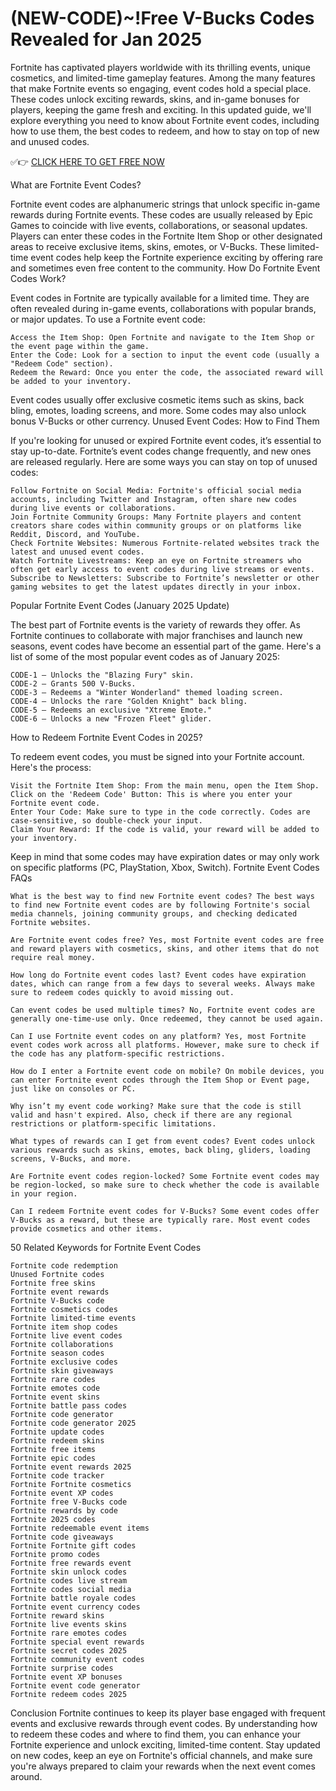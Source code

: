# (NEW-CODE)~!Free V-Bucks Codes Revealed for Jan 2025
Fortnite has captivated players worldwide with its thrilling events, unique cosmetics, and limited-time gameplay features. Among the many features that make Fortnite events so engaging, event codes hold a special place. These codes unlock exciting rewards, skins, and in-game bonuses for players, keeping the game fresh and exciting. In this updated guide, we'll explore everything you need to know about Fortnite event codes, including how to use them, the best codes to redeem, and how to stay on top of new and unused codes.

✅👉 [CLICK HERE TO GET FREE NOW](https://appbitly.com/Fortnite-V-Bucks-2025)

What are Fortnite Event Codes?

Fortnite event codes are alphanumeric strings that unlock specific in-game rewards during Fortnite events. These codes are usually released by Epic Games to coincide with live events, collaborations, or seasonal updates. Players can enter these codes in the Fortnite Item Shop or other designated areas to receive exclusive items, skins, emotes, or V-Bucks. These limited-time event codes help keep the Fortnite experience exciting by offering rare and sometimes even free content to the community.
How Do Fortnite Event Codes Work?

Event codes in Fortnite are typically available for a limited time. They are often revealed during in-game events, collaborations with popular brands, or major updates. To use a Fortnite event code:

    Access the Item Shop: Open Fortnite and navigate to the Item Shop or the event page within the game.
    Enter the Code: Look for a section to input the event code (usually a "Redeem Code" section).
    Redeem the Reward: Once you enter the code, the associated reward will be added to your inventory.

Event codes usually offer exclusive cosmetic items such as skins, back bling, emotes, loading screens, and more. Some codes may also unlock bonus V-Bucks or other currency.
Unused Event Codes: How to Find Them

If you're looking for unused or expired Fortnite event codes, it’s essential to stay up-to-date. Fortnite’s event codes change frequently, and new ones are released regularly. Here are some ways you can stay on top of unused codes:

    Follow Fortnite on Social Media: Fortnite's official social media accounts, including Twitter and Instagram, often share new codes during live events or collaborations.
    Join Fortnite Community Groups: Many Fortnite players and content creators share codes within community groups or on platforms like Reddit, Discord, and YouTube.
    Check Fortnite Websites: Numerous Fortnite-related websites track the latest and unused event codes.
    Watch Fortnite Livestreams: Keep an eye on Fortnite streamers who often get early access to event codes during live streams or events.
    Subscribe to Newsletters: Subscribe to Fortnite’s newsletter or other gaming websites to get the latest updates directly in your inbox.

Popular Fortnite Event Codes (January 2025 Update)

The best part of Fortnite events is the variety of rewards they offer. As Fortnite continues to collaborate with major franchises and launch new seasons, event codes have become an essential part of the game. Here's a list of some of the most popular event codes as of January 2025:

    CODE-1 – Unlocks the "Blazing Fury" skin.
    CODE-2 – Grants 500 V-Bucks.
    CODE-3 – Redeems a "Winter Wonderland" themed loading screen.
    CODE-4 – Unlocks the rare "Golden Knight" back bling.
    CODE-5 – Redeems an exclusive "Xtreme Emote."
    CODE-6 – Unlocks a new "Frozen Fleet" glider.

How to Redeem Fortnite Event Codes in 2025?

To redeem event codes, you must be signed into your Fortnite account. Here's the process:

    Visit the Fortnite Item Shop: From the main menu, open the Item Shop.
    Click on the 'Redeem Code' Button: This is where you enter your Fortnite event code.
    Enter Your Code: Make sure to type in the code correctly. Codes are case-sensitive, so double-check your input.
    Claim Your Reward: If the code is valid, your reward will be added to your inventory.

Keep in mind that some codes may have expiration dates or may only work on specific platforms (PC, PlayStation, Xbox, Switch).
Fortnite Event Codes FAQs

    What is the best way to find new Fortnite event codes? The best ways to find new Fortnite event codes are by following Fortnite's social media channels, joining community groups, and checking dedicated Fortnite websites.

    Are Fortnite event codes free? Yes, most Fortnite event codes are free and reward players with cosmetics, skins, and other items that do not require real money.

    How long do Fortnite event codes last? Event codes have expiration dates, which can range from a few days to several weeks. Always make sure to redeem codes quickly to avoid missing out.

    Can event codes be used multiple times? No, Fortnite event codes are generally one-time-use only. Once redeemed, they cannot be used again.

    Can I use Fortnite event codes on any platform? Yes, most Fortnite event codes work across all platforms. However, make sure to check if the code has any platform-specific restrictions.

    How do I enter a Fortnite event code on mobile? On mobile devices, you can enter Fortnite event codes through the Item Shop or Event page, just like on consoles or PC.

    Why isn’t my event code working? Make sure that the code is still valid and hasn't expired. Also, check if there are any regional restrictions or platform-specific limitations.

    What types of rewards can I get from event codes? Event codes unlock various rewards such as skins, emotes, back bling, gliders, loading screens, V-Bucks, and more.

    Are Fortnite event codes region-locked? Some Fortnite event codes may be region-locked, so make sure to check whether the code is available in your region.

    Can I redeem Fortnite event codes for V-Bucks? Some event codes offer V-Bucks as a reward, but these are typically rare. Most event codes provide cosmetics and other items.

50 Related Keywords for Fortnite Event Codes

    Fortnite code redemption
    Unused Fortnite codes
    Fortnite free skins
    Fortnite event rewards
    Fortnite V-Bucks code
    Fortnite cosmetics codes
    Fortnite limited-time events
    Fortnite item shop codes
    Fortnite live event codes
    Fortnite collaborations
    Fortnite season codes
    Fortnite exclusive codes
    Fortnite skin giveaways
    Fortnite rare codes
    Fortnite emotes code
    Fortnite event skins
    Fortnite battle pass codes
    Fortnite code generator
    Fortnite code generator 2025
    Fortnite update codes
    Fortnite redeem skins
    Fortnite free items
    Fortnite epic codes
    Fortnite event rewards 2025
    Fortnite code tracker
    Fortnite Fortnite cosmetics
    Fortnite event XP codes
    Fortnite free V-Bucks code
    Fortnite rewards by code
    Fortnite 2025 codes
    Fortnite redeemable event items
    Fortnite code giveaways
    Fortnite Fortnite gift codes
    Fortnite promo codes
    Fortnite free rewards event
    Fortnite skin unlock codes
    Fortnite codes live stream
    Fortnite codes social media
    Fortnite battle royale codes
    Fortnite event currency codes
    Fortnite reward skins
    Fortnite live events skins
    Fortnite rare emotes codes
    Fortnite special event rewards
    Fortnite secret codes 2025
    Fortnite community event codes
    Fortnite surprise codes
    Fortnite event XP bonuses
    Fortnite event code generator
    Fortnite redeem codes 2025

Conclusion
Fortnite continues to keep its player base engaged with frequent events and exclusive rewards through event codes. By understanding how to redeem these codes and where to find them, you can enhance your Fortnite experience and unlock exciting, limited-time content. Stay updated on new codes, keep an eye on Fortnite's official channels, and make sure you're always prepared to claim your rewards when the next event comes around.
